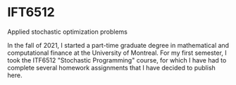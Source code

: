# IFT6512
Applied stochastic optimization problems

In the fall of 2021, I started a part-time graduate degree in mathematical and computational finance at the University of Montreal. For my first semester, I took the ITF6512 "Stochastic Programming" course, for which I have had to complete several homework assignments that I have decided to publish here.
